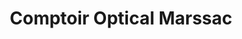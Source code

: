 ---
title: "Comptoir Optical Marssac"
url: /marssac-sur-tarn/comptoir-optical-marssac/
shop: Optiker
---